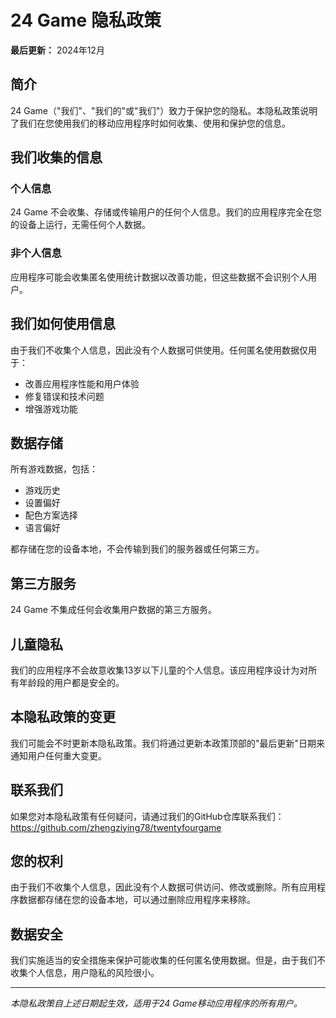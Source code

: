 # 24 Game 隐私政策

**最后更新：** 2024年12月

## 简介

24 Game（"我们"、"我们的"或"我们"）致力于保护您的隐私。本隐私政策说明了我们在您使用我们的移动应用程序时如何收集、使用和保护您的信息。

## 我们收集的信息

### 个人信息
24 Game 不会收集、存储或传输用户的任何个人信息。我们的应用程序完全在您的设备上运行，无需任何个人数据。

### 非个人信息
应用程序可能会收集匿名使用统计数据以改善功能，但这些数据不会识别个人用户。

## 我们如何使用信息

由于我们不收集个人信息，因此没有个人数据可供使用。任何匿名使用数据仅用于：
- 改善应用程序性能和用户体验
- 修复错误和技术问题
- 增强游戏功能

## 数据存储

所有游戏数据，包括：
- 游戏历史
- 设置偏好
- 配色方案选择
- 语言偏好

都存储在您的设备本地，不会传输到我们的服务器或任何第三方。

## 第三方服务

24 Game 不集成任何会收集用户数据的第三方服务。

## 儿童隐私

我们的应用程序不会故意收集13岁以下儿童的个人信息。该应用程序设计为对所有年龄段的用户都是安全的。

## 本隐私政策的变更

我们可能会不时更新本隐私政策。我们将通过更新本政策顶部的"最后更新"日期来通知用户任何重大变更。

## 联系我们

如果您对本隐私政策有任何疑问，请通过我们的GitHub仓库联系我们：https://github.com/zhengziying78/twentyfourgame

## 您的权利

由于我们不收集个人信息，因此没有个人数据可供访问、修改或删除。所有应用程序数据都存储在您的设备本地，可以通过删除应用程序来移除。

## 数据安全

我们实施适当的安全措施来保护可能收集的任何匿名使用数据。但是，由于我们不收集个人信息，用户隐私的风险很小。

---

*本隐私政策自上述日期起生效，适用于24 Game移动应用程序的所有用户。* 